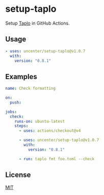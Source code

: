 # setup-taplo

Setup [Taplo](https://taplo.tamasfe.dev/) in GitHub Actions.

## Usage

```yaml
- uses: uncenter/setup-taplo@v1.0.7
  with:
    version: "0.8.1"
```

## Examples

```yaml
name: Check formatting

on:
  push:

jobs:
  check:
    runs-on: ubuntu-latest
    steps:
      - uses: actions/checkout@v4

      - uses: uncenter/setup-taplo@v1.0.7
        with:
          version: "0.8.1"

      - run: taplo fmt foo.toml --check
```

## License

[MIT](LICENSE)
